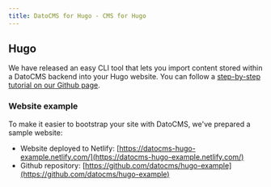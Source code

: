 ```yaml
---
title: DatoCMS for Hugo - CMS for Hugo
---
```


## Hugo

We have released an easy CLI tool that lets you import content stored within a DatoCMS backend into your Hugo website. You can follow a [step-by-step tutorial on our Github page](https://github.com/datocms/ruby-datocms-client/blob/master/docs/dato-cli.md).

### Website example

To make it easier to bootstrap your site with DatoCMS, we've prepared a sample website:

* Website deployed to Netlify: [https://datocms-hugo-example.netlify.com/](https://datocms-hugo-example.netlify.com/)
* Github repository: [https://github.com/datocms/hugo-example](https://github.com/datocms/hugo-example)

